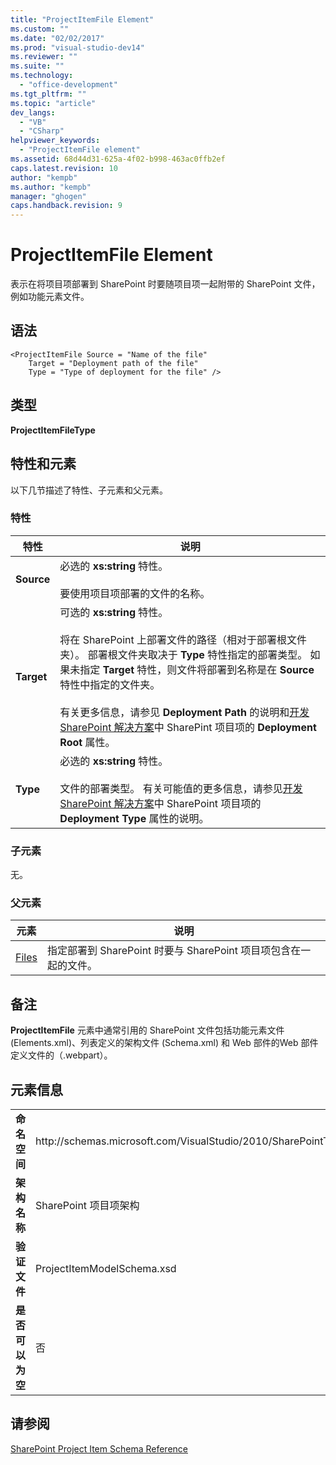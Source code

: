 ```yaml
---
title: "ProjectItemFile Element"
ms.custom: ""
ms.date: "02/02/2017"
ms.prod: "visual-studio-dev14"
ms.reviewer: ""
ms.suite: ""
ms.technology: 
  - "office-development"
ms.tgt_pltfrm: ""
ms.topic: "article"
dev_langs: 
  - "VB"
  - "CSharp"
helpviewer_keywords: 
  - "ProjectItemFile element"
ms.assetid: 68d44d31-625a-4f02-b998-463ac0ffb2ef
caps.latest.revision: 10
author: "kempb"
ms.author: "kempb"
manager: "ghogen"
caps.handback.revision: 9
---
```

# ProjectItemFile Element
  表示在将项目项部署到 SharePoint 时要随项目项一起附带的 SharePoint 文件，例如功能元素文件。  
  
## 语法  
  
```  
<ProjectItemFile Source = "Name of the file"  
    Target = "Deployment path of the file"  
    Type = "Type of deployment for the file" />  
```  
  
## 类型  
 **ProjectItemFileType**  
  
## 特性和元素  
 以下几节描述了特性、子元素和父元素。  
  
### 特性  
  
|特性|说明|  
|--------|--------|  
|**Source**|必选的 **xs:string** 特性。<br /><br /> 要使用项目项部署的文件的名称。|  
|**Target**|可选的 **xs:string** 特性。<br /><br /> 将在 SharePoint 上部署文件的路径（相对于部署根文件夹）。  部署根文件夹取决于 **Type** 特性指定的部署类型。  如果未指定 **Target** 特性，则文件将部署到名称是在 **Source** 特性中指定的文件夹。<br /><br /> 有关更多信息，请参见 **Deployment Path** 的说明和[开发 SharePoint 解决方案](../sharepoint/developing-sharepoint-solutions.md)中 SharePint 项目项的 **Deployment Root** 属性。|  
|**Type**|必选的 **xs:string** 特性。<br /><br /> 文件的部署类型。  有关可能值的更多信息，请参见[开发 SharePoint 解决方案](../sharepoint/developing-sharepoint-solutions.md)中 SharePoint 项目项的 **Deployment Type** 属性的说明。|  
  
### 子元素  
 无。  
  
### 父元素  
  
|元素|说明|  
|--------|--------|  
|[Files](../sharepoint/files-element.md)|指定部署到 SharePoint 时要与 SharePoint 项目项包含在一起的文件。|  
  
## 备注  
 **ProjectItemFile** 元素中通常引用的 SharePoint 文件包括功能元素文件 \(Elements.xml\)、列表定义的架构文件 \(Schema.xml\) 和 Web 部件的Web 部件定义文件的（.webpart）。  
  
## 元素信息  
  
|||  
|-|-|  
|**命名空间**|http:\/\/schemas.microsoft.com\/VisualStudio\/2010\/SharePointTools\/SharePointProjectItemModel|  
|**架构名称**|SharePoint 项目项架构|  
|**验证文件**|ProjectItemModelSchema.xsd|  
|**是否可以为空**|否|  
  
## 请参阅  
 [SharePoint Project Item Schema Reference](../sharepoint/sharepoint-project-item-schema-reference.md)  
  
  